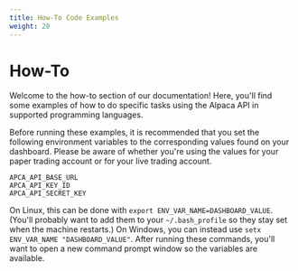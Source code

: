 ```yaml
---
title: How-To Code Examples
weight: 20
---
```


# How-To

Welcome to the how-to section of our documentation! Here, you'll find some examples of how to do specific tasks using
the Alpaca API in supported programming languages.

Before running these examples, it is recommended that you set the following environment variables to the corresponding 
values found on your dashboard. Please be aware of whether you're using the values for your paper trading account or 
for your live trading account.
```
APCA_API_BASE_URL
APCA_API_KEY_ID
APCA_API_SECRET_KEY
```
On Linux, this can be done with `export ENV_VAR_NAME=DASHBOARD_VALUE`. (You'll probably want to add them to 
your `~/.bash_profile` so they stay set when the machine restarts.) On Windows, you can instead 
use `setx ENV_VAR_NAME "DASHBOARD_VALUE"`. After running these commands, you'll want to open a new command 
prompt window so the variables are available.